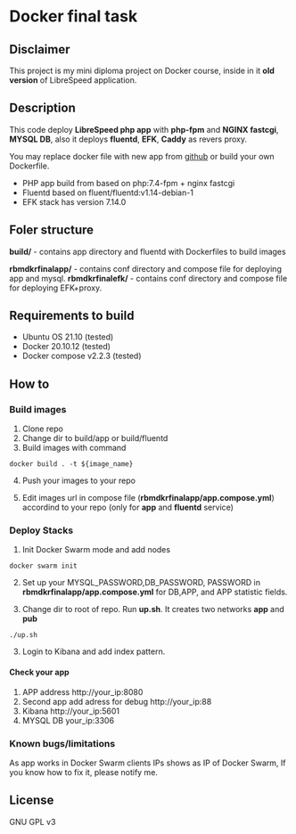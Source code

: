 # Docker final task

## Disclaimer

This project is my mini diploma project on Docker course, inside in it **old version** of LibreSpeed application.

## Description

This code deploy **LibreSpeed php app** with **php-fpm** and **NGINX fastcgi**, **MYSQL DB**, also it deploys **fluentd**, **EFK**, **Caddy** as revers proxy.

You may replace docker file with new app from [github](https://github.com/librespeed/speedtest) or build your own Dockerfile.

- PHP app build from based on php:7.4-fpm + nginx fastcgi
- Fluentd based on fluent/fluentd:v1.14-debian-1
- EFK stack has version 7.14.0

## Foler structure

**build/** - contains app directory and fluentd with Dockerfiles to build images

**rbmdkrfinalapp/** - contains  conf directory and compose file for deploying app and mysql.
**rbmdkrfinalefk/** - contains  conf directory and compose file for deploying EFK+proxy.



## Requirements  to build 
  - Ubuntu OS 21.10 (tested)
  - Docker 20.10.12 (tested)
  - Docker compose v2.2.3 (tested)

## How to

### Build images
1. Clone repo
2. Change dir to build/app or build/fluentd
3. Build images with command
```
docker build . -t ${image_name}
```

4. Push your images to  your repo 


5. Edit images url in compose file (**rbmdkrfinalapp/app.compose.yml**) accordind to your repo (only for **app** and **fluentd** service)

### Deploy Stacks
1. Init Docker Swarm mode and add nodes
```
docker swarm init 
```
2. Set up your MYSQL_PASSWORD,DB_PASSWORD, PASSWORD in **rbmdkrfinalapp/app.compose.yml**  for DB,APP, and APP statistic fields.

2. Change dir to root of repo.  Run **up.sh**. It creates two networks **app** and **pub**
```
./up.sh
```

3. Login to Kibana and add index pattern.

#### Check your app

1. APP address http://your_ip:8080
2. Second app add adress for debug http://your_ip:88
3. Kibana http://your_ip:5601
4. MYSQL DB your_ip:3306


### Known bugs/limitations

As app works in Docker Swarm clients IPs shows as IP of Docker Swarm, If you know how to fix it, please notify me.



## License
GNU GPL v3